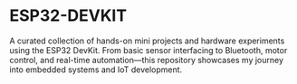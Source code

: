 # ESP32-DEVKIT
A curated collection of hands-on mini projects and hardware experiments using the ESP32 DevKit. From basic sensor interfacing to Bluetooth, motor control, and real-time automation—this repository showcases my journey into embedded systems and IoT development.
